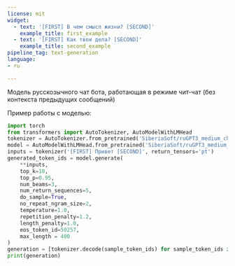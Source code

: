 ```yaml
---
license: mit
widget:
  - text: '[FIRST] В чем смысл жизни? [SECOND]'
    example_title: first_example
  - text: '[FIRST] Как твои дела? [SECOND]'
    example_title: second_example
pipeline_tag: text-generation
language:
- ru

---
```

Модель русскозычного чат бота, работающая в режиме чит-чат (без контекста предыдущих сообщений)

Пример работы с моделью:
```python
import torch
from transformers import AutoTokenizer, AutoModelWithLMHead
tokenizer = AutoTokenizer.from_pretrained('SiberiaSoft/ruGPT3_medium_chitchat')
model = AutoModelWithLMHead.from_pretrained('SiberiaSoft/ruGPT3_medium_chitchat')
inputs = tokenizer('[FIRST] Привет [SECOND]', return_tensors='pt')
generated_token_ids = model.generate(
    **inputs,
    top_k=10,
    top_p=0.95,
    num_beams=3,
    num_return_sequences=5,
    do_sample=True,
    no_repeat_ngram_size=2,
    temperature=1.0,
    repetition_penalty=1.2,
    length_penalty=1.0,
    eos_token_id=50257,
    max_length = 400
)
generation = [tokenizer.decode(sample_token_ids) for sample_token_ids in generated_token_ids]
print(generation)
```
